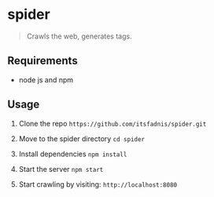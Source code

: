 # spider
> Crawls the web, generates tags. 

## Requirements
- node js and npm

## Usage
1. Clone the repo `https://github.com/itsfadnis/spider.git`

2. Move to the spider directory `cd spider`

3. Install dependencies `npm install`

4. Start the server `npm start`

5. Start crawling by visiting: `http://localhost:8080`

